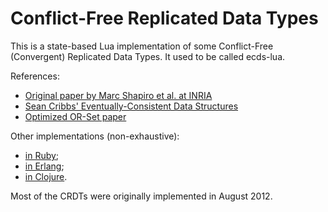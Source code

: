 # Conflict-Free Replicated Data Types

This is a state-based Lua implementation of some
Conflict-Free (Convergent) Replicated Data Types.
It used to be called ecds-lua.

References:

- [Original paper by Marc Shapiro et al. at INRIA](http://hal.inria.fr/docs/00/55/55/88/PDF/techreport.pdf)
- [Sean Cribbs' Eventually-Consistent Data Structures](http://www.slideshare.net/seancribbs/eventuallyconsistent-data-structures)
- [Optimized OR-Set paper](http://arxiv.org/pdf/1210.3368.pdf)

Other implementations (non-exhaustive):

- [in Ruby](https://github.com/aphyr/meangirls);
- [in Erlang](https://github.com/mochi/statebox/);
- [in Clojure](https://github.com/reiddraper/knockbox).

Most of the CRDTs were originally implemented in August 2012.

